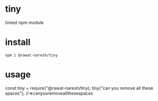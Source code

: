 # tiny
  tiniest npm module

# install
  `npm i @rawat-naresh/tiny`

# usage
  const tiny = require("@rawat-naresh/tiny);
  tiny("can you remove all these spaces");
//=>canyouremoveallthesespaces
